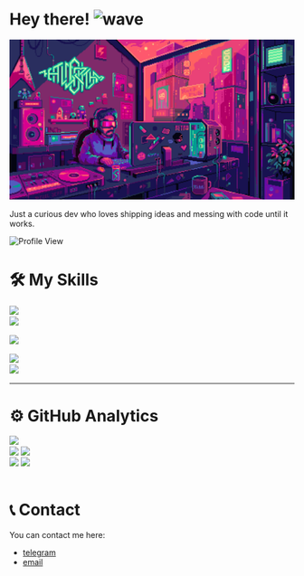 # Hey there! <img alt="wave" src="https://media.giphy.com/media/hvRJCLFzcasrR4ia7z/giphy.gif" width="25px">

[![coding-man](/coding-man.gif)](https://github.com/karan-webdev)

Just a curious dev who loves shipping ideas and messing with code until it works. 

![Profile View](https://komarev.com/ghpvc/?username=karan-webdev&color=blueviolet&style=flat)

# 🛠️ My Skills

<div align="start">

<!-- Frontend -->
<img src="https://skillicons.dev/icons?i=html,css,js,ts,react,svelte" /> <br>
<img src="https://skillicons.dev/icons?i=tailwind,bootstrap,electron,codepen,figma,nodejs" /> <br>

<!-- Backend -->
<img src="https://skillicons.dev/icons?i=python,django,flask,mysql,sqlite,unity" /> <br>

<!-- Game & Creative -->
<img src="https://skillicons.dev/icons?i=godot,ps,pr,git,vscode,powershell" /> <br>
<img src="https://skillicons.dev/icons?i=obsidian,kali" /> <br>

</div>


---

# ⚙️ GitHub Analytics

<div>
    <img src="https://github-profile-summary-cards.vercel.app/api/cards/profile-details?username=karan-webdev&theme=dracula" />
</div>
<div>
    <img src="https://github-profile-summary-cards.vercel.app/api/cards/repos-per-language?username=karan-webdev&theme=dracula" />
    <img src="https://github-profile-summary-cards.vercel.app/api/cards/most-commit-language?username=karan-webdev&theme=dracula" />
</div>
<div>
    <img src="https://github-profile-summary-cards.vercel.app/api/cards/stats?username=karan-webdev&theme=dracula" />
    <img src="https://github-profile-summary-cards.vercel.app/api/cards/productive-time?username=karan-webdev&theme=dracula" />
</div>
<br>


# 📞 Contact
You can contact me here:
- [telegram](https://t.me/karan9kaushik)
- [email](mailto:codewithkaran@gmail.com)  <br>
